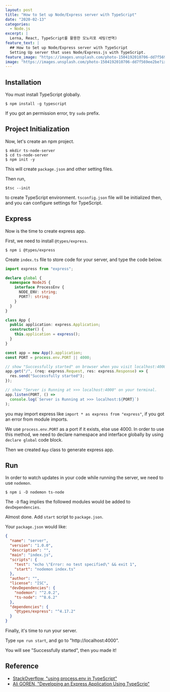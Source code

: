```yaml
---
layout: post
title: "How to Set up Node/Express server with TypeScript"
date: "2020-02-13"
categories:
  - Node.js
excerpt: |
  Lerna, React, TypeScript를 활용한 모노리포 세팅(번역)
feature_text: |
  ## How to Set up Node/Express server with TypeScript
  Setting Up server that uses Node/Express.js with TypeScript.
feature_image: "https://images.unsplash.com/photo-1504192010706-dd7f569ee2be?ixlib=rb-1.2.1&ixid=eyJhcHBfaWQiOjEyMDd9&auto=format&fit=crop&w=1951&q=80"
image: "https://images.unsplash.com/photo-1504192010706-dd7f569ee2be?ixlib=rb-1.2.1&ixid=eyJhcHBfaWQiOjEyMDd9&auto=format&fit=crop&w=1951&q=80"
---
```


## Installation

You must install TypeScript globally.

```shell
$ npm install -g typescript
```

If you got an permission error, try `sudo` prefix.

## Project Initialization

Now, let's create an npm project.

```shell
$ mkdir ts-node-server
$ cd ts-node-server
$ npm init -y
```

This will create `package.json` and other setting files.

Then run,

```shell
$tsc --init
```

to create TypeScript environment.
`tsconfig.json` file will be initialized then, and you can configure settings for TypeScript.

## Express

Now is the time to create express app.

First, we need to install `@types/express`.

```shell
$ npm i @types/express
```

Create `index.ts` file to store code for your server, and type the code below.

```typescript
import express from "express";

declare global {
  namespace NodeJS {
    interface ProcessEnv {
      NODE_ENV: string;
      PORT?: string;
    }
  }
}

class App {
  public application: express.Application;
  constructor() {
    this.application = express();
  }
}

const app = new App().application;
const PORT = process.env.PORT || 4000;

// show "Successfully started" on browser when you visit localhost:4000
app.get("/", (req: express.Request, res: express.Response) => {
  res.send("Successfully started");
});

// show "Server is Running at >>> localhost:4000" on your terminal.
app.listen(PORT, () =>
  console.log(`Server is Running at >>> localhost:${PORT}`)
);
```

you may import express like `import * as express from "express"`, if you got an error from module imports.

We use `process.env.PORT` as a port if it exists, else use 4000.
In order to use this method, we need to declare namespace and interface globally by using `declare global` code block.

Then we created `App` class to generate express app.

## Run

In order to watch updates in your code while running the server, we need to use `nodemon`.

```shell
$ npm i -D nodemon ts-node
```

The `-D` flag implies the followed modules would be added to `devDependencies`.

Almost done. Add `start` script to `package.json`.

Your `package.json` would like:

```json
{
  "name": "server",
  "version": "1.0.0",
  "description": "",
  "main": "index.js",
  "scripts": {
    "test": "echo \"Error: no test specified\" && exit 1",
    "start": "nodemon index.ts"
  },
  "author": "",
  "license": "ISC",
  "devDependencies": {
    "nodemon": "^2.0.2",
    "ts-node": "^8.6.2"
  },
  "dependencies": {
    "@types/express": "^4.17.2"
  }
}
```

Finally, it's time to run your server.

Type `npm run start`, and go to "http://localhost:4000".

You will see "Successfully started", then you made it!

## Reference

- [StackOverflow, "using process.env in TypeScript"](https://stackoverflow.com/questions/45194598/using-process-env-in-typescript/45195359)
- [Ali GOREN, "Developing an Express Application Using TypeScrip"](https://dev.to/aligoren/developing-an-express-application-using-typescript-3b1)
